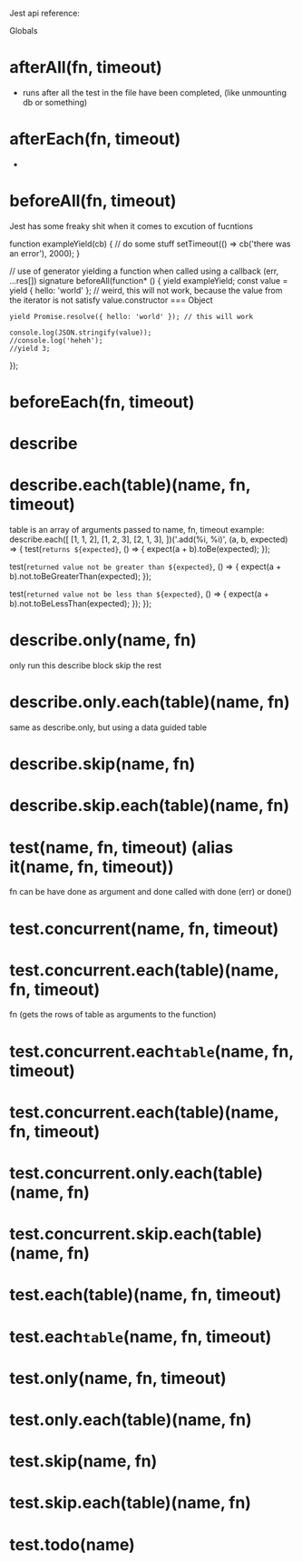 Jest api reference:

Globals

# afterAll(fn, timeout)
-  runs after all the test in the file have been completed, (like unmounting db or something)

# afterEach(fn, timeout)
-  

# beforeAll(fn, timeout)

Jest has some freaky shit when it comes to excution of fucntions

function exampleYield(cb) {
    // do some stuff
    setTimeout(() => cb('there was an error'), 2000);
}

// use of generator yielding a function when called using a callback (err, ...res[]) signature
beforeAll(function* () {
    yield exampleYield;
    const value = yield { hello: 'world' }; // weird, this will not work, because the value from the iterator is not satisfy  value.constructor === Object

    yield Promise.resolve({ hello: 'world' }); // this will work

    console.log(JSON.stringify(value));
    //console.log('heheh');
    //yield 3;
});


# beforeEach(fn, timeout)

# describe

# describe.each(table)(name, fn, timeout)
  table is an array of arguments passed to name, fn, timeout
example:
describe.each([
  [1, 1, 2],
  [1, 2, 3],
  [2, 1, 3],
])('.add(%i, %i)', (a, b, expected) => {
  test(`returns ${expected}`, () => {
    expect(a + b).toBe(expected);
  });

  test(`returned value not be greater than ${expected}`, () => {
    expect(a + b).not.toBeGreaterThan(expected);
  });

  test(`returned value not be less than ${expected}`, () => {
    expect(a + b).not.toBeLessThan(expected);
  });
});

# describe.only(name, fn)
only run this describe block skip the rest

# describe.only.each(table)(name, fn)

same as describe.only, but using a data guided table

# describe.skip(name, fn)

# describe.skip.each(table)(name, fn)

# test(name, fn, timeout) (alias  it(name, fn, timeout))

fn can be have done as argument
and done called with done (err) or done()

# test.concurrent(name, fn, timeout)

# test.concurrent.each(table)(name, fn, timeout)

fn (gets the rows of table as arguments to the function)


# test.concurrent.each`table`(name, fn, timeout)


# test.concurrent.each(table)(name, fn, timeout)

# test.concurrent.only.each(table)(name, fn)

# test.concurrent.skip.each(table)(name, fn)

# test.each(table)(name, fn, timeout)

# test.each`table`(name, fn, timeout)

# test.only(name, fn, timeout)

# test.only.each(table)(name, fn)


# test.skip(name, fn)

# test.skip.each(table)(name, fn)

# test.todo(name)






